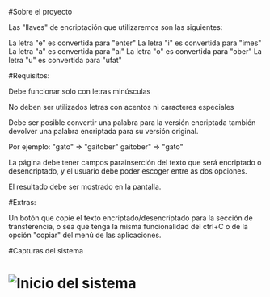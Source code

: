 #Sobre el proyecto

Las "llaves" de encriptación que utilizaremos son las siguientes:

La letra "e" es convertida para "enter"
La letra "i" es convertida para "imes"
La letra "a" es convertida para "ai"
La letra "o" es convertida para "ober"
La letra "u" es convertida para "ufat"

#Requisitos:

Debe funcionar solo con letras minúsculas

No deben ser utilizados letras con acentos ni caracteres especiales

Debe ser posible convertir una palabra para la versión encriptada también devolver una palabra encriptada para su versión original.

Por ejemplo:
"gato" => "gaitober"
gaitober" => "gato"

La página debe tener campos parainserción del texto que será encriptado o desencriptado, y el usuario debe poder escoger entre as dos opciones.

El resultado debe ser mostrado en la pantalla.

#Extras:

Un botón que copie el texto encriptado/desencriptado para la sección de transferencia, o sea que tenga la misma funcionalidad del ctrl+C o de la opción "copiar" del menú de las aplicaciones.

#Capturas del sistema
# ![Inicio del sistema]([https://blogger.googleusercontent.com/img/b/R29vZ2xl/AVvXsEilUyW-8eImRz3H64gEAD-K_3nPfp35tjWNIyEV5zAOl3s9C7I_JtkL5RKWuOZ_Mi9VrDhcco4EBA2fwAkSvlYiB63JlomkWm-LPiDNboP2BA-bcNYx1NRXc8GqB3Dn-SVtngaH9hqPEw3mc8cgxAb6oMnBYXhZMl4KlW9b94N5wfyh_RFFAQJMal8kJA/s2004/LOGO%20ABELDM.png](https://raw.githubusercontent.com/AbelDM/Encriptador-de-Texto/main/capturas%20del%20sistema/01.png))
